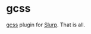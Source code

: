 # gcss


[gcss](https://github.com/yosssi/gcss) plugin for [Slurp](https://github.com/omeid/slurp/). That is all.
